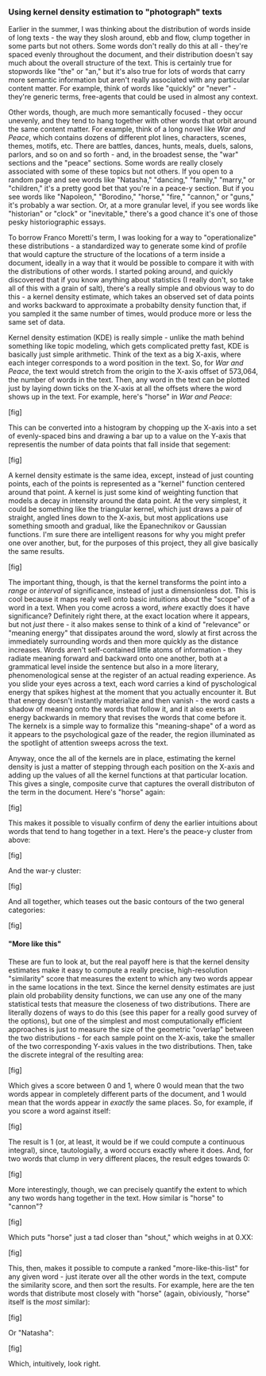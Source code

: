### Using kernel density estimation to "photograph" texts

Earlier in the summer, I was thinking about the distribution of words inside of long texts - the way they slosh around, ebb and flow, clump together in some parts but not others. Some words don't really do this at all - they're spaced evenly throughout the document, and their distribution doesn't say much about the overall structure of the text. This is certainly true for stopwords like "the" or "an," but it's also true for lots of words that carry more semantic information but aren't really associated with any particular content matter. For example, think of words like "quickly" or "never" - they're generic terms, free-agents that could be used in almost any context.

Other words, though, are much more semantically focused - they occur unevenly, and they tend to hang together with other words that orbit around the same content matter. For example, think of a long novel like _War and Peace_, which contains dozens of different plot lines, characters, scenes, themes, motifs, etc. There are battles, dances, hunts, meals, duels, salons, parlors, and so on and so forth - and, in the broadest sense, the "war" sections and the "peace" sections. Some words are really closely associated with some of these topics but not others. If you open to a random page and see words like "Natasha," "dancing," "family," "marry," or "children," it's a pretty good bet that you're in a peace-y section. But if you see words like "Napoleon," "Borodino," "horse," "fire," "cannon," or "guns," it's probably a war section. Or, at a more granular level, if you see words like "historian" or "clock" or "inevitable," there's a good chance it's one of those pesky historiographic essays.

To borrow Franco Moretti's term, I was looking for a way to "operationalize" these distributions - a standardized way to generate some kind of profile that would capture the structure of the locations of a term inside a document, ideally in a way that it would be possible to compare it with with the distributions of other words. I started poking around, and quickly discovered that if you know anything about statistics (I really don't, so take all of this with a grain of salt), there's a really simple and obvious way to do this - a kernel density estimate, which takes an observed set of data points and works backward to approximate a probabilty density function that, if you sampled it the same number of times, would produce more or less the same set of data.

Kernel density estimation (KDE) is really simple - unlike the math behind something like topic modeling, which gets complicated pretty fast, KDE is basically just simple arithmetic. Think of the text as a big X-axis, where each integer corresponds to a word position in the text. So, for _War and Peace_, the text would stretch from the origin to the X-axis offset of 573,064, the number of words in the text. Then, any word in the text can be plotted just by laying down ticks on the X-axis at all the offsets where the word shows up in the text. For example, here's "horse" in _War and Peace_:

[fig]

This can be converted into a histogram by chopping up the X-axis into a set of evenly-spaced bins and drawing a bar up to a value on the Y-axis that representis the number of data points that fall inside that segement:

[fig]

A kernel density estimate is the same idea, except, instead of just counting points, each of the points is represented as a "kernel" function centered around that point. A kernel is just some kind of weighting function that models a decay in intensity around the data point. At the very simplest, it could be something like the triangular kernel, which just draws a pair of straight, angled lines down to the X-axis, but most applications use something smooth and gradual, like the Epanechnikov or Gaussian functions. I'm sure there are intelligent reasons for why you might prefer one over another, but, for the purposes of this project, they all give basically the same results.

[fig]

The important thing, though, is that the kernel transforms the point into a _range_ or _interval_ of significance, instead of just a dimensionless dot. This is cool because it maps realy well onto basic intuitions about the "scope" of a word in a text. When you come across a word, _where_ exactly does it have significance? Definitely right there, at the exact location where it appears, but not _just_ there - it also makes sense to think of a kind of "relevance" or "meaning energy" that dissipates around the word, slowly at first across the immediately surrounding words and then more quickly as the distance increases. Words aren't self-contained little atoms of information - they radiate meaning forward and backward onto one another, both at a grammatical level inside the sentence but also in a more literary, phenomenological sense at the register of an actual reading experience. As you slide your eyes across a text, each word carries a kind of pyschological energy that spikes highest at the moment that you actually encounter it. But that energy doesn't instantly materialize and then vanish - the word casts a shadow of meaning onto the words that follow it, and it also exerts an energy backwards in memory that revises the words that come before it. The kernelx is a simple way to formalize this "meaning-shape" of a word as it appears to the psychological gaze of the reader, the region illuminated as the spotlight of attention sweeps across the text.

Anyway, once the all of the kernels are in place, estimating the kernel density is just a matter of stepping through each position on the X-axis and adding up the values of all the kernel functions at that particular location. This gives a single, composite curve that captures the overall distributon of the term in the document. Here's "horse" again:

[fig]

This makes it possible to visually confirm of deny the earlier intuitions about words that tend to hang together in a text. Here's the peace-y cluster from above:

[fig]

And the war-y cluster:

[fig]

And all together, which teases out the basic contours of the two general categories:

[fig]

#### "More like this"

These are fun to look at, but the real payoff here is that the kernel density estimates make it easy to compute a really precise, high-resolution "similarity" score that measures the extent to which any two words appear in the same locations in the text. Since the kernel density estimates are just plain old probability density functions, we can use any one of the many statistical tests that measure the closeness of two distributions. There are literally dozens of ways to do this (see this paper for a really good survey of the options), but one of the simplest and most computationally efficient approaches is just to measure the size of the geometric "overlap" between the two distributions - for each sample point on the X-axis, take the smaller of the two corresponding Y-axis values in the two distributions. Then, take the discrete integral of the resulting area:

[fig]

Which gives a score between 0 and 1, where 0 would mean that the two words appear in completely different parts of the document, and 1 would mean that the words appear in _exactly_ the same places. So, for example, if you score a word against itself:

[fig]

The result is 1 (or, at least, it would be if we could compute a continuous integral), since, tautologially, a word occurs exactly where it does. And, for two words that clump in very different places, the result edges towards 0:

[fig]

More interestingly, though, we can precisely quantify the extent to which any two words hang together in the text. How similar is "horse" to "cannon"?

[fig]

Which puts "horse" just a tad closer than "shout," which weighs in at 0.XX:

[fig]

This, then, makes it possible to compute a ranked "more-like-this-list" for any given word - just iterate over all the other words in the text, compute the similarity score, and then sort the results. For example, here are the ten words that distribute most closely with "horse" (again, obiviously, "horse" itself is the _most_ similar):

[fig]

Or "Natasha":

[fig]

Which, intuitively, look right.
